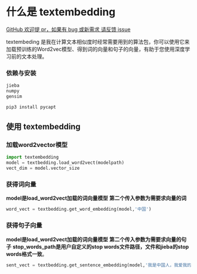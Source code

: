 # 什么是 textembedding

[GitHub 欢迎提 pr，如果有 bug 或新需求 请反馈 issue](https://github.com/Hanscal/textembedding/issues)

textembeding 是我在计算文本相似度时经常需要用到的算法包，你可以使用它来加载预训练的Word2vec模型、得到词的向量和句子的向量，有助于您使用深度学习前的文本处理。

### 依赖与安装

```bash
jieba
numpy
gensim
```

```py
pip3 install pycapt
```

## 使用 textembedding

### 加载word2vector模型

```py
import textembedding
model = textbedding.load_word2vect(modelpath)
vect_dim = model.vector_size
```

### 获得词向量

**model是load_word2vect加载的词向量模型** **第二个传入参数为需要求向量的词**

```py
word_vect = textbedding.get_word_embedding(model,'中国')
```

### 获得句子向量

**model是load_word2vect加载的词向量模型** **第二个传入参数为需要求向量的句子**
**stop_words_path是用户自定义的stop words文件路径，文件和jieba的stop words格式一致**。

```py
sent_vect = textbedding.get_sentence_embedding(model,'我是中国人，我爱我的祖国。',stop_words_path='')
```
